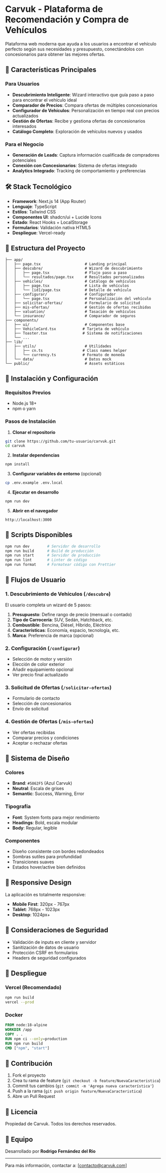 # Carvuk - Plataforma de Recomendación y Compra de Vehículos

Plataforma web moderna que ayuda a los usuarios a encontrar el vehículo perfecto según sus necesidades y presupuesto, conectándolos con concesionarios para obtener las mejores ofertas.

## 🚀 Características Principales

### Para Usuarios
- **Descubrimiento Inteligente**: Wizard interactivo que guía paso a paso para encontrar el vehículo ideal
- **Comparador de Precios**: Compara ofertas de múltiples concesionarios
- **Configurador de Vehículos**: Personalización en tiempo real con precios actualizados
- **Gestión de Ofertas**: Recibe y gestiona ofertas de concesionarios interesados
- **Catálogo Completo**: Exploración de vehículos nuevos y usados

### Para el Negocio
- **Generación de Leads**: Captura información cualificada de compradores potenciales
- **Conexión con Concesionarios**: Sistema de ofertas integrado
- **Analytics Integrado**: Tracking de comportamiento y preferencias

## 🛠️ Stack Tecnológico

- **Framework**: Next.js 14 (App Router)
- **Lenguaje**: TypeScript
- **Estilos**: Tailwind CSS
- **Componentes UI**: shadcn/ui + Lucide Icons
- **Estado**: React Hooks + LocalStorage
- **Formularios**: Validación nativa HTML5
- **Despliegue**: Vercel-ready

## 📁 Estructura del Proyecto

```
├── app/
│   ├── page.tsx                    # Landing principal
│   ├── descubre/                   # Wizard de descubrimiento
│   │   ├── page.tsx                # Flujo paso a paso
│   │   └── resultados/page.tsx     # Resultados personalizados
│   ├── vehicles/                   # Catálogo de vehículos
│   │   ├── page.tsx                # Lista de vehículos
│   │   └── [id]/page.tsx           # Detalle de vehículo
│   ├── configurar/                 # Configurador
│   │   └── page.tsx                # Personalización del vehículo
│   ├── solicitar-ofertas/          # Formulario de solicitud
│   ├── mis-ofertas/                # Gestión de ofertas recibidas
│   ├── valuation/                  # Tasación de vehículos
│   └── insurance/                  # Comparador de seguros
├── components/
│   ├── ui/                         # Componentes base
│   ├── VehicleCard.tsx            # Tarjeta de vehículo
│   ├── Toaster.tsx                # Sistema de notificaciones
│   └── ...
├── lib/
│   ├── utils/                      # Utilidades
│   │   ├── cn.ts                  # Class names helper
│   │   └── currency.ts            # Formato de moneda
│   └── data/                       # Datos mock
└── public/                         # Assets estáticos
```

## 🚦 Instalación y Configuración

### Requisitos Previos
- Node.js 18+ 
- npm o yarn

### Pasos de Instalación

1. **Clonar el repositorio**
```bash
git clone https://github.com/tu-usuario/carvuk.git
cd carvuk
```

2. **Instalar dependencias**
```bash
npm install
```

3. **Configurar variables de entorno** (opcional)
```bash
cp .env.example .env.local
```

4. **Ejecutar en desarrollo**
```bash
npm run dev
```

5. **Abrir en el navegador**
```
http://localhost:3000
```

## 📝 Scripts Disponibles

```bash
npm run dev        # Servidor de desarrollo
npm run build      # Build de producción
npm run start      # Servidor de producción
npm run lint       # Linter de código
npm run format     # Formatear código con Prettier
```

## 🎯 Flujos de Usuario

### 1. Descubrimiento de Vehículos (`/descubre`)
El usuario completa un wizard de 5 pasos:
1. **Presupuesto**: Define rango de precio (mensual o contado)
2. **Tipo de Carrocería**: SUV, Sedán, Hatchback, etc.
3. **Combustible**: Bencina, Diésel, Híbrido, Eléctrico
4. **Características**: Economía, espacio, tecnología, etc.
5. **Marca**: Preferencia de marca (opcional)

### 2. Configuración (`/configurar`)
- Selección de motor y versión
- Elección de color exterior
- Añadir equipamiento opcional
- Ver precio final actualizado

### 3. Solicitud de Ofertas (`/solicitar-ofertas`)
- Formulario de contacto
- Selección de concesionarios
- Envío de solicitud

### 4. Gestión de Ofertas (`/mis-ofertas`)
- Ver ofertas recibidas
- Comparar precios y condiciones
- Aceptar o rechazar ofertas

## 🎨 Sistema de Diseño

### Colores
- **Brand**: `#5862F5` (Azul Carvuk)
- **Neutral**: Escala de grises
- **Semantic**: Success, Warning, Error

### Tipografía
- **Font**: System fonts para mejor rendimiento
- **Headings**: Bold, escala modular
- **Body**: Regular, legible

### Componentes
- Diseño consistente con bordes redondeados
- Sombras sutiles para profundidad
- Transiciones suaves
- Estados hover/active bien definidos

## 📱 Responsive Design

La aplicación es totalmente responsive:
- **Mobile First**: 320px - 767px
- **Tablet**: 768px - 1023px
- **Desktop**: 1024px+

## 🔐 Consideraciones de Seguridad

- Validación de inputs en cliente y servidor
- Sanitización de datos de usuario
- Protección CSRF en formularios
- Headers de seguridad configurados

## 🚀 Despliegue

### Vercel (Recomendado)
```bash
npm run build
vercel --prod
```

### Docker
```dockerfile
FROM node:18-alpine
WORKDIR /app
COPY . .
RUN npm ci --only=production
RUN npm run build
CMD ["npm", "start"]
```

## 🤝 Contribución

1. Fork el proyecto
2. Crea tu rama de feature (`git checkout -b feature/NuevaCaracteristica`)
3. Commit tus cambios (`git commit -m 'Agrega nueva característica'`)
4. Push a la rama (`git push origin feature/NuevaCaracteristica`)
5. Abre un Pull Request

## 📄 Licencia

Propiedad de Carvuk. Todos los derechos reservados.

## 👥 Equipo

Desarrollado por **Rodrigo Fernández del Río**

---

Para más información, contactar a: [contacto@carvuk.com]